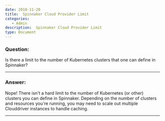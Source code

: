 ```yaml
---
date: 2018-11-20
title:  Spinnaker Cloud Provider Limit
categories:
   - Admin
description:  Spinnaker Cloud Provider Limit
type: Document
---
```


### Question:

Is there a limit to the number of Kubernetes clusters that one can define in Spinnaker?

***

### Answer:

Nope!  There isn't a hard limit to the number of Kubernetes (or other) clusters you can define in Spinnaker.  Depending on the number of clusters and resources you're running, you may need to scale out multiple Clouddriver instances to handle caching.

***
